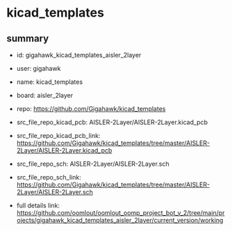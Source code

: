 # kicad_templates
 
## summary 
* id: gigahawk_kicad_templates_aisler_2layer
* user: gigahawk
* name: kicad_templates
* board: aisler_2layer
* repo: https://github.com/Gigahawk/kicad_templates
* src_file_repo_kicad_pcb: AISLER-2Layer/AISLER-2Layer.kicad_pcb
* src_file_repo_kicad_pcb_link: https://github.com/Gigahawk/kicad_templates/tree/master/AISLER-2Layer/AISLER-2Layer.kicad_pcb


* src_file_repo_sch: AISLER-2Layer/AISLER-2Layer.sch
* src_file_repo_sch_link: https://github.com/Gigahawk/kicad_templates/tree/master/AISLER-2Layer/AISLER-2Layer.sch
* full details link: https://github.com/oomlout/oomlout_oomp_project_bot_v_2/tree/main/projects/gigahawk_kicad_templates_aisler_2layer/current_version/working  







